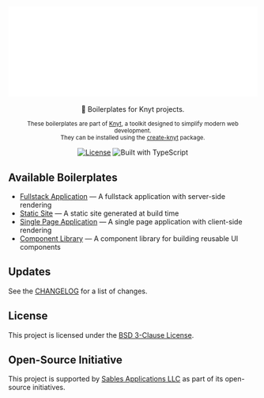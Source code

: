 <div align="center">

[![Knyt](../docs/banner.svg)](https://knyt.dev/guide/quick-start/)

🐣 Boilerplates for Knyt projects.

<small>

These boilerplates are part of [Knyt](https://knyt.dev/), a toolkit designed to simplify modern web development.
<br />
They can be installed using the [create-knyt](https://www.npmjs.com/package/create-knyt) package.

</small>

[![License](https://img.shields.io/badge/License-BSD_3_Clause-blue?style=flat-square&labelColor=444)](https://github.com/sables-app/knyt/blob/main/LICENSE)
![Built with TypeScript](https://img.shields.io/badge/Built%20with-TypeScript-3178c6.svg?style=flat-square&logo=typescript&labelColor=444)

</div>

## Available Boilerplates

- [Fullstack Application](./fullstack/files) — A fullstack application with server-side rendering
- [Static Site](./static-site/files) — A static site generated at build time
- [Single Page Application](./single-page/files) — A single page application with client-side rendering
- [Component Library](./components/files) — A component library for building reusable UI components

## Updates

See the [CHANGELOG](../CHANGELOG.md) for a list of changes.

## License

This project is licensed under the [BSD 3-Clause License](../LICENSE).

## Open-Source Initiative

This project is supported by [Sables Applications LLC](https://sables.app) as part of its open-source initiatives.
